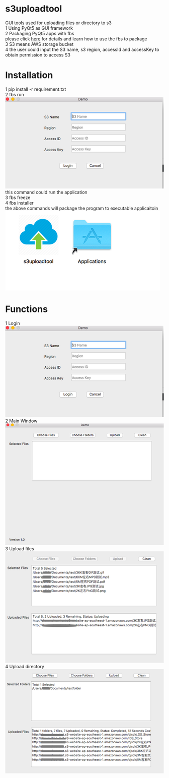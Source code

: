 # s3uploadtool
GUI tools used for uploading files or directory to s3 <br>
1 Using PyQt5 as GUI framework  <br>
2 Packaging PyQt5 apps with fbs <br>
   please click [here](https://www.learnpyqt.com/courses/packaging-and-distribution/packaging-pyqt5-apps-fbs/) for details and learn how to use the fbs to package <br>
3 S3 means AWS storage bucket  <br>
4 the user could input the S3 name, s3 region, accessId and accessKey to obtain permission to access S3 <br>


# Installation
1  pip install -r requirement.txt  <br>
2  fbs run <br>
<img src="https://github.com/albertshao/s3uploadtool/blob/master/png/loginwindow.png"> </img><br>
this command could run the application  <br>
3  fbs freeze  <br>
4 fbs installer  <br>
the above commands will package the program to executable applicaitoin <br>
<img src="https://github.com/albertshao/s3uploadtool/blob/master/png/package.png"> </img>

# Functions

1 Login <br>
<img src="https://github.com/albertshao/s3uploadtool/blob/master/png/loginwindow.png"> </img><br>
2 Main Window<br>
<img src="https://github.com/albertshao/s3uploadtool/blob/master/png/MainWindow.png"> </img><br>
3 Upload files<br>
<img src="https://github.com/albertshao/s3uploadtool/blob/master/png/uploadfiles.png"> </img><br>
4 Upload directory<br>
<img src="https://github.com/albertshao/s3uploadtool/blob/master/png/uploaddirectory.png"> </img><br>





